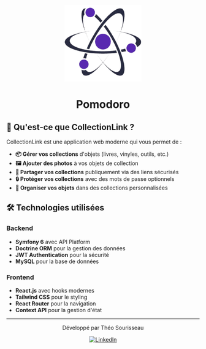 <div align="center">

  <a href="https://collection-link.vercel.app/login">
    <img src="collectionLink_front/src/assets/svg/logo.png" alt="CollectionLink Logo" width="200"/>
  </a>
  <h1>Pomodoro</h1>

## </div>

## 🎯 Qu'est-ce que CollectionLink ?

CollectionLink est une application web moderne qui vous permet de :

- **📦 Gérer vos collections** d'objets (livres, vinyles, outils, etc.)
- **🖼️ Ajouter des photos** à vos objets de collection
- **🔗 Partager vos collections** publiquement via des liens sécurisés
- **🔒 Protéger vos collections** avec des mots de passe optionnels
- **👥 Organiser vos objets** dans des collections personnalisées

## 🛠️ Technologies utilisées

### Backend

- **Symfony 6** avec API Platform
- **Doctrine ORM** pour la gestion des données
- **JWT Authentication** pour la sécurité
- **MySQL** pour la base de données

### Frontend

- **React.js** avec hooks modernes
- **Tailwind CSS** pour le styling
- **React Router** pour la navigation
- **Context API** pour la gestion d'état


---

<div align="center">

<span>Développé par Théo Sourisseau</span>

[![LinkedIn](https://img.shields.io/badge/LinkedIn-0077B5?style=for-the-badge&logo=linkedin&logoColor=white)](https://www.linkedin.com/in/theosourisseau/)

</div>
